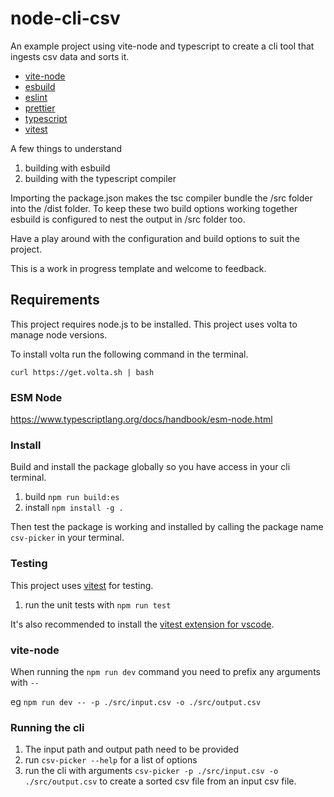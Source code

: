 # node-cli-csv

An example project using vite-node and typescript to create a cli tool that ingests csv data and sorts it.

- [vite-node](https://github.com/vitest-dev/vitest/tree/main/packages/vite-node)
- [esbuild](https://esbuild.github.io/)
- [eslint](https://eslint.org/)
- [prettier](https://prettier.io/)
- [typescript](https://www.typescriptlang.org/)
- [vitest](https://vitest.dev/)

A few things to understand

1. building with esbuild
2. building with the typescript compiler

Importing the package.json makes the tsc compiler bundle the /src folder into the /dist folder. To keep these two build options working together esbuild is configured to nest the output in /src folder too.

Have a play around with the configuration and build options to suit the project.

This is a work in progress template and welcome to feedback.

## Requirements

This project requires node.js to be installed. This project uses volta to manage node versions.

To install volta run the following command in the terminal.

```
curl https://get.volta.sh | bash
```

### ESM Node

https://www.typescriptlang.org/docs/handbook/esm-node.html

### Install

Build and install the package globally so you have access in your cli terminal.

1. build `npm run build:es`
2. install `npm install -g .`

Then test the package is working and installed by calling the package name `csv-picker` in your terminal.

### Testing

This project uses [vitest](https://vitest.dev/) for testing.

1. run the unit tests with `npm run test`

It's also recommended to install the [vitest extension for vscode](https://marketplace.visualstudio.com/items?itemName=ZixuanChen.vitest-explorer).

### vite-node

When running the `npm run dev` command you need to prefix any arguments with `--`

eg `npm run dev -- -p ./src/input.csv -o ./src/output.csv`

### Running the cli

1. The input path and output path need to be provided
2. run `csv-picker --help` for a list of options
3. run the cli with arguments `csv-picker -p ./src/input.csv -o ./src/output.csv` to create a sorted csv file from an input csv file.
